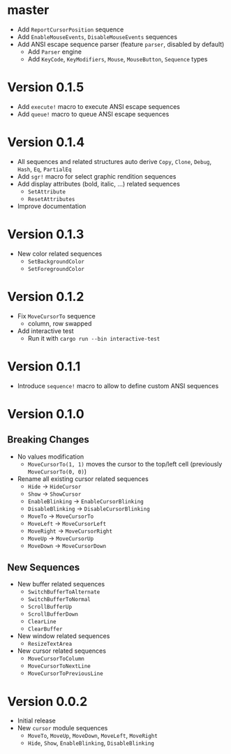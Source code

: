 # master

* Add `ReportCursorPosition` sequence
* Add `EnableMouseEvents`, `DisableMouseEvents` sequences
* Add ANSI escape sequence parser (feature `parser`, disabled by default)
  * Add `Parser` engine
  * Add `KeyCode`, `KeyModifiers`, `Mouse`, `MouseButton`, `Sequence` types

# Version 0.1.5

* Add `execute!` macro to execute ANSI escape sequences
* Add `queue!` macro to queue ANSI escape sequences

# Version 0.1.4

* All sequences and related structures auto derive `Copy`, `Clone`, `Debug`, `Hash`, `Eq`, `PartialEq`
* Add `sgr!` macro for select graphic rendition sequences
* Add display attributes (bold, italic, ...) related sequences
  * `SetAttribute`
  * `ResetAttributes`
* Improve documentation  

# Version 0.1.3

* New color related sequences
  * `SetBackgroundColor`
  * `SetForegroundColor`

# Version 0.1.2

* Fix `MoveCursorTo` sequence
  * column, row swapped
* Add interactive test
  * Run it with `cargo run --bin interactive-test` 

# Version 0.1.1

* Introduce `sequence!` macro to allow to define custom ANSI sequences 

# Version 0.1.0
  
## Breaking Changes

- No values modification
  - `MoveCursorTo(1, 1)` moves the cursor to the top/left cell
    (previously `MoveCursorTo(0, 0)`)
- Rename all existing cursor related sequences
  - `Hide` -> `HideCursor`
  - `Show` -> `ShowCursor`
  - `EnableBlinking` -> `EnableCursorBlinking`
  - `DisableBlinking` -> `DisableCursorBlinking`
  - `MoveTo` -> `MoveCursorTo`
  - `MoveLeft` -> `MoveCursorLeft`
  - `MoveRight` -> `MoveCursorRight`
  - `MoveUp` -> `MoveCursorUp`
  - `MoveDown` -> `MoveCursorDown`

## New Sequences

- New buffer related sequences
  - `SwitchBufferToAlternate`
  - `SwitchBufferToNormal`
  - `ScrollBufferUp`
  - `ScrollBufferDown`
  - `ClearLine`
  - `ClearBuffer`
- New window related sequences
  - `ResizeTextArea`
- New cursor related sequences
  - `MoveCursorToColumn`
  - `MoveCursorToNextLine`
  - `MoveCursorToPreviousLine`
  
# Version 0.0.2

- Initial release
- New `cursor` module sequences 
  - `MoveTo`, `MoveUp`, `MoveDown`, `MoveLeft`, `MoveRight`
  - `Hide`, `Show`, `EnableBlinking`, `DisableBlinking`
